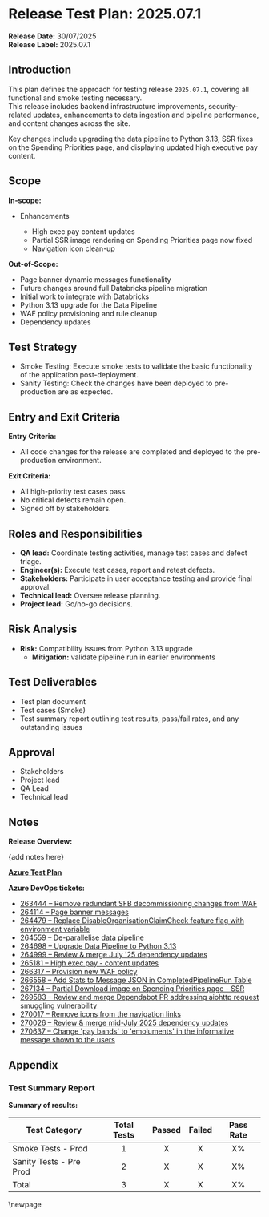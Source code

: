﻿# Release Test Plan: 2025.07.1

**Release Date:** 30/07/2025  
**Release Label:** 2025.07.1

## Introduction

This plan defines the approach for testing release `2025.07.1`, covering all functional and smoke testing necessary.  
This release includes backend infrastructure improvements, security-related updates, enhancements to data ingestion and pipeline performance, and content changes across the site.

Key changes include upgrading the data pipeline to Python 3.13, SSR fixes on the Spending Priorities page, and displaying updated high executive pay content.

## Scope

**In-scope:**

- Enhancements

  - High exec pay content updates
  - Partial SSR image rendering on Spending Priorities page now fixed
  - Navigation icon clean-up

**Out-of-Scope:**

- Page banner dynamic messages functionality
- Future changes around full Databricks pipeline migration
- Initial work to integrate with Databricks
- Python 3.13 upgrade for the Data Pipeline
- WAF policy provisioning and rule cleanup
- Dependency updates

## Test Strategy

- Smoke Testing: Execute smoke tests to validate the basic functionality of the application post-deployment.
- Sanity Testing: Check the changes have been deployed to pre-production are as expected.

## Entry and Exit Criteria

**Entry Criteria:**

- All code changes for the release are completed and deployed to the pre-production environment.

**Exit Criteria:**

- All high-priority test cases pass.
- No critical defects remain open.
- Signed off by stakeholders.

## Roles and Responsibilities

- **QA lead:** Coordinate testing activities, manage test cases and defect triage.
- **Engineer(s):** Execute test cases, report and retest defects.
- **Stakeholders:** Participate in user acceptance testing and provide final approval.
- **Technical lead:** Oversee release planning.
- **Project lead:** Go/no-go decisions.

## Risk Analysis

- **Risk:** Compatibility issues from Python 3.13 upgrade
  - **Mitigation:** validate pipeline run in earlier environments 

## Test Deliverables

- Test plan document
- Test cases (Smoke)
- Test summary report outlining test results, pass/fail rates, and any outstanding issues

## Approval

- Stakeholders
- Project lead
- QA Lead
- Technical lead

## Notes

**Release Overview:**

{add notes here}

**[Azure Test Plan](https://dfe-ssp.visualstudio.com/s198-DfE-Benchmarking-service/_testPlans/define?planId=271580&suiteId=271581)**

**Azure DevOps tickets:**

- [263444 – Remove redundant SFB decommissioning changes from WAF](https://dev.azure.com/dfe-ssp/s198-DfE-Benchmarking-service/_workitems/edit/263444)
- [264114 – Page banner messages](https://dev.azure.com/dfe-ssp/s198-DfE-Benchmarking-service/_workitems/edit/264114)
- [264479 – Replace DisableOrganisationClaimCheck feature flag with environment variable](https://dev.azure.com/dfe-ssp/s198-DfE-Benchmarking-service/_workitems/edit/264479)
- [264559 – De-parallelise data pipeline](https://dev.azure.com/dfe-ssp/s198-DfE-Benchmarking-service/_workitems/edit/264559)
- [264698 – Upgrade Data Pipeline to Python 3.13](https://dev.azure.com/dfe-ssp/s198-DfE-Benchmarking-service/_workitems/edit/264698)
- [264999 – Review & merge July '25 dependency updates](https://dev.azure.com/dfe-ssp/s198-DfE-Benchmarking-service/_workitems/edit/264999)
- [265181 – High exec pay - content updates](https://dev.azure.com/dfe-ssp/s198-DfE-Benchmarking-service/_workitems/edit/265181)
- [266317 – Provision new WAF policy](https://dev.azure.com/dfe-ssp/s198-DfE-Benchmarking-service/_workitems/edit/266317)
- [266558 – Add Stats to Message JSON in CompletedPipelineRun Table](https://dev.azure.com/dfe-ssp/s198-DfE-Benchmarking-service/_workitems/edit/266558)
- [267134 – Partial Download image on Spending Priorities page - SSR](https://dev.azure.com/dfe-ssp/s198-DfE-Benchmarking-service/_workitems/edit/267134)
- [269583 – Review and merge Dependabot PR addressing aiohttp request smuggling vulnerability](https://dev.azure.com/dfe-ssp/s198-DfE-Benchmarking-service/_workitems/edit/269583)
- [270017 – Remove icons from the navigation links](https://dev.azure.com/dfe-ssp/s198-DfE-Benchmarking-service/_workitems/edit/270017)
- [270026 – Review & merge mid-July 2025 dependency updates](https://dev.azure.com/dfe-ssp/s198-DfE-Benchmarking-service/_workitems/edit/270026)
- [270637 – Change 'pay bands' to 'emoluments' in the informative message shown to the users](https://dev.azure.com/dfe-ssp/s198-DfE-Benchmarking-service/_workitems/edit/270637)

## Appendix

### Test Summary Report

**Summary of results:**

| Test Category           | Total Tests | Passed | Failed | Pass Rate |
|-------------------------|:-----------:|:------:|:------:|:---------:|
| Smoke Tests - Prod      |      1      |   X    |   X    |    X%     |
| Sanity Tests - Pre Prod |      2      |   X    |   X    |    X%     |
| Total                   |      3      |   X    |   X    |    X%     |

<!-- Leave the rest of this page blank -->
\newpage
